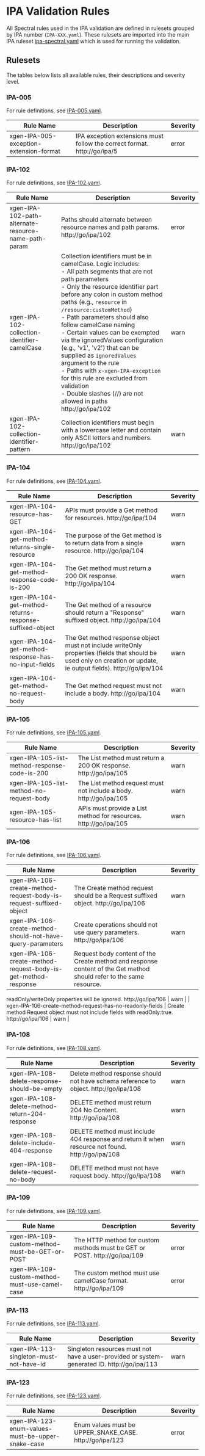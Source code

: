 <!--- NOTE: This README file is generated, please see /scripts/generateRulesetReadme.js --->

# IPA Validation Rules

All Spectral rules used in the IPA validation are defined in rulesets grouped by IPA number (`IPA-XXX.yaml`). These rulesets are imported into the main IPA ruleset [ipa-spectral.yaml](https://github.com/mongodb/openapi/blob/main/tools/spectral/ipa/ipa-spectral.yaml) which is used for running the validation.

## Rulesets

The tables below lists all available rules, their descriptions and severity level.

### IPA-005

For rule definitions, see [IPA-005.yaml](https://github.com/mongodb/openapi/blob/main/tools/spectral/ipa/rulesets/IPA-005.yaml).

| Rule Name                               | Description                                                              | Severity |
| --------------------------------------- | ------------------------------------------------------------------------ | -------- |
| xgen-IPA-005-exception-extension-format | IPA exception extensions must follow the correct format. http://go/ipa/5 | error    |

### IPA-102

For rule definitions, see [IPA-102.yaml](https://github.com/mongodb/openapi/blob/main/tools/spectral/ipa/rulesets/IPA-102.yaml).

| Rule Name                                            | Description                                                                                                                                                                                                                                                                                                                                                                                                                                                                                                                                                                                                                             | Severity |
| ---------------------------------------------------- | --------------------------------------------------------------------------------------------------------------------------------------------------------------------------------------------------------------------------------------------------------------------------------------------------------------------------------------------------------------------------------------------------------------------------------------------------------------------------------------------------------------------------------------------------------------------------------------------------------------------------------------- | -------- |
| xgen-IPA-102-path-alternate-resource-name-path-param | Paths should alternate between resource names and path params. http://go/ipa/102                                                                                                                                                                                                                                                                                                                                                                                                                                                                                                                                                        | error    |
| xgen-IPA-102-collection-identifier-camelCase         | Collection identifiers must be in camelCase. Logic includes:<br/> - All path segments that are not path parameters<br/> - Only the resource identifier part before any colon in custom method paths (e.g., `resource` in `/resource:customMethod`)<br/> - Path parameters should also follow camelCase naming<br/> - Certain values can be exempted via the ignoredValues configuration (e.g., 'v1', 'v2') that can be supplied as `ignoredValues`  argument to the rule<br/> - Paths with `x-xgen-IPA-exception` for this rule are excluded from validation<br/> - Double slashes (//) are not allowed in paths<br/> http://go/ipa/102 | warn     |
| xgen-IPA-102-collection-identifier-pattern           | Collection identifiers must begin with a lowercase letter and contain only ASCII letters and numbers. http://go/ipa/102                                                                                                                                                                                                                                                                                                                                                                                                                                                                                                                 | warn     |

### IPA-104

For rule definitions, see [IPA-104.yaml](https://github.com/mongodb/openapi/blob/main/tools/spectral/ipa/rulesets/IPA-104.yaml).

| Rule Name                                                | Description                                                                                                                                                       | Severity |
| -------------------------------------------------------- | ----------------------------------------------------------------------------------------------------------------------------------------------------------------- | -------- |
| xgen-IPA-104-resource-has-GET                            | APIs must provide a Get method for resources. http://go/ipa/104                                                                                                   | warn     |
| xgen-IPA-104-get-method-returns-single-resource          | The purpose of the Get method is to return data from a single resource. http://go/ipa/104                                                                         | warn     |
| xgen-IPA-104-get-method-response-code-is-200             | The Get method must return a 200 OK response. http://go/ipa/104                                                                                                   | warn     |
| xgen-IPA-104-get-method-returns-response-suffixed-object | The Get method of a resource should return a "Response" suffixed object. http://go/ipa/104                                                                        | warn     |
| xgen-IPA-104-get-method-response-has-no-input-fields     | The Get method response object must not include writeOnly properties (fields that should be used only on creation or update, ie output fields). http://go/ipa/104 | warn     |
| xgen-IPA-104-get-method-no-request-body                  | The Get method request must not include a body. http://go/ipa/104                                                                                                 | warn     |

### IPA-105

For rule definitions, see [IPA-105.yaml](https://github.com/mongodb/openapi/blob/main/tools/spectral/ipa/rulesets/IPA-105.yaml).

| Rule Name                                     | Description                                                        | Severity |
| --------------------------------------------- | ------------------------------------------------------------------ | -------- |
| xgen-IPA-105-list-method-response-code-is-200 | The List method must return a 200 OK response. http://go/ipa/105   | warn     |
| xgen-IPA-105-list-method-no-request-body      | The List method request must not include a body. http://go/ipa/105 | warn     |
| xgen-IPA-105-resource-has-list                | APIs must provide a List method for resources. http://go/ipa/105   | warn     |

### IPA-106

For rule definitions, see [IPA-106.yaml](https://github.com/mongodb/openapi/blob/main/tools/spectral/ipa/rulesets/IPA-106.yaml).

| Rule Name                                                          | Description                                                                                                                                                                            | Severity |
| ------------------------------------------------------------------ | -------------------------------------------------------------------------------------------------------------------------------------------------------------------------------------- | -------- |
| xgen-IPA-106-create-method-request-body-is-request-suffixed-object | The Create method request should be a Request suffixed object. http://go/ipa/106                                                                                                       | warn     |
| xgen-IPA-106-create-method-should-not-have-query-parameters        | Create operations should not use query parameters. http://go/ipa/106                                                                                                                   | warn     |
| xgen-IPA-106-create-method-request-body-is-get-method-response     | Request body content of the Create method and response content of the Get method should refer to the same resource.
readOnly/writeOnly properties will be ignored.  http://go/ipa/106
 | warn     |
| xgen-IPA-106-create-method-request-has-no-readonly-fields          | Create method Request object must not include fields with readOnly:true. http://go/ipa/106                                                                                             | warn     |

### IPA-108

For rule definitions, see [IPA-108.yaml](https://github.com/mongodb/openapi/blob/main/tools/spectral/ipa/rulesets/IPA-108.yaml).

| Rule Name                                      | Description                                                                                      | Severity |
| ---------------------------------------------- | ------------------------------------------------------------------------------------------------ | -------- |
| xgen-IPA-108-delete-response-should-be-empty   | Delete method response should not have schema reference to object. http://go/ipa/108             | warn     |
| xgen-IPA-108-delete-method-return-204-response | DELETE method must return 204 No Content. http://go/ipa/108                                      | warn     |
| xgen-IPA-108-delete-include-404-response       | DELETE method must include 404 response and return it when resource not found. http://go/ipa/108 | warn     |
| xgen-IPA-108-delete-request-no-body            | DELETE method must not have request body. http://go/ipa/108                                      | warn     |

### IPA-109

For rule definitions, see [IPA-109.yaml](https://github.com/mongodb/openapi/blob/main/tools/spectral/ipa/rulesets/IPA-109.yaml).

| Rule Name                                      | Description                                                               | Severity |
| ---------------------------------------------- | ------------------------------------------------------------------------- | -------- |
| xgen-IPA-109-custom-method-must-be-GET-or-POST | The HTTP method for custom methods must be GET or POST. http://go/ipa/109 | error    |
| xgen-IPA-109-custom-method-must-use-camel-case | The custom method must use camelCase format. http://go/ipa/109            | error    |

### IPA-113

For rule definitions, see [IPA-113.yaml](https://github.com/mongodb/openapi/blob/main/tools/spectral/ipa/rulesets/IPA-113.yaml).

| Rule Name                               | Description                                                                                 | Severity |
| --------------------------------------- | ------------------------------------------------------------------------------------------- | -------- |
| xgen-IPA-113-singleton-must-not-have-id | Singleton resources must not have a user-provided or system-generated ID. http://go/ipa/113 | warn     |

### IPA-123

For rule definitions, see [IPA-123.yaml](https://github.com/mongodb/openapi/blob/main/tools/spectral/ipa/rulesets/IPA-123.yaml).

| Rule Name                                         | Description                                             | Severity |
| ------------------------------------------------- | ------------------------------------------------------- | -------- |
| xgen-IPA-123-enum-values-must-be-upper-snake-case | Enum values must be UPPER_SNAKE_CASE. http://go/ipa/123 | error    |


